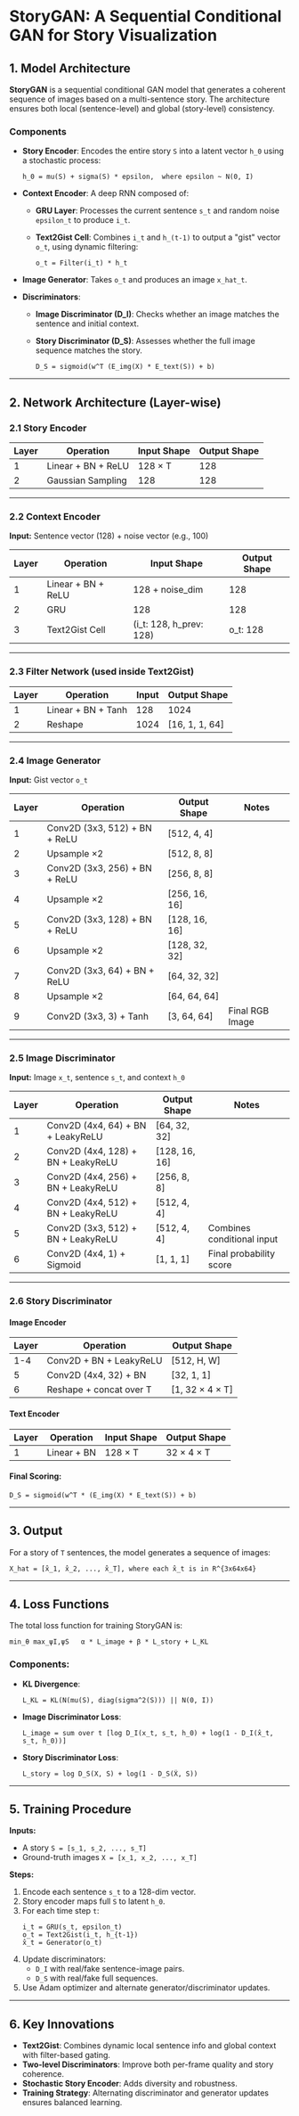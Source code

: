 
# StoryGAN: A Sequential Conditional GAN for Story Visualization

## 1. Model Architecture

**StoryGAN** is a sequential conditional GAN model that generates a coherent sequence of images based on a multi-sentence story. The architecture ensures both local (sentence-level) and global (story-level) consistency.

### Components

- **Story Encoder**: Encodes the entire story `S` into a latent vector `h_0` using a stochastic process:

  ```
  h_0 = mu(S) + sigma(S) * epsilon,  where epsilon ~ N(0, I)
  ```

- **Context Encoder**: A deep RNN composed of:
  - **GRU Layer**: Processes the current sentence `s_t` and random noise `epsilon_t` to produce `i_t`.
  - **Text2Gist Cell**: Combines `i_t` and `h_(t-1)` to output a "gist" vector `o_t`, using dynamic filtering:

    ```
    o_t = Filter(i_t) * h_t
    ```

- **Image Generator**: Takes `o_t` and produces an image `x_hat_t`.

- **Discriminators**:
  - **Image Discriminator (D_I)**: Checks whether an image matches the sentence and initial context.
  - **Story Discriminator (D_S)**: Assesses whether the full image sequence matches the story.

    ```
    D_S = sigmoid(w^T (E_img(X) * E_text(S)) + b)
    ```

---

## 2. Network Architecture (Layer-wise)

### 2.1 Story Encoder

| Layer | Operation                  | Input Shape    | Output Shape |
|-------|----------------------------|----------------|---------------|
| 1     | Linear + BN + ReLU         | 128 × T        | 128           |
| 2     | Gaussian Sampling           | 128            | 128           |

---

### 2.2 Context Encoder

**Input:** Sentence vector (128) + noise vector (e.g., 100)

| Layer | Operation                  | Input Shape          | Output Shape |
|-------|----------------------------|----------------------|---------------|
| 1     | Linear + BN + ReLU         | 128 + noise_dim      | 128           |
| 2     | GRU                        | 128                  | 128           |
| 3     | Text2Gist Cell             | (i_t: 128, h_prev: 128) | o_t: 128    |

---

### 2.3 Filter Network (used inside Text2Gist)

| Layer | Operation            | Input | Output Shape         |
|-------|----------------------|-------|----------------------|
| 1     | Linear + BN + Tanh   | 128   | 1024                 |
| 2     | Reshape              | 1024  | [16, 1, 1, 64]       |

---

### 2.4 Image Generator

**Input:** Gist vector `o_t`

| Layer | Operation                        | Output Shape     | Notes              |
|-------|----------------------------------|------------------|--------------------|
| 1     | Conv2D (3x3, 512) + BN + ReLU    | [512, 4, 4]      |                    |
| 2     | Upsample ×2                      | [512, 8, 8]      |                    |
| 3     | Conv2D (3x3, 256) + BN + ReLU    | [256, 8, 8]      |                    |
| 4     | Upsample ×2                      | [256, 16, 16]    |                    |
| 5     | Conv2D (3x3, 128) + BN + ReLU    | [128, 16, 16]    |                    |
| 6     | Upsample ×2                      | [128, 32, 32]    |                    |
| 7     | Conv2D (3x3, 64) + BN + ReLU     | [64, 32, 32]     |                    |
| 8     | Upsample ×2                      | [64, 64, 64]     |                    |
| 9     | Conv2D (3x3, 3) + Tanh           | [3, 64, 64]      | Final RGB Image    |

---

### 2.5 Image Discriminator

**Input:** Image `x_t`, sentence `s_t`, and context `h_0`

| Layer | Operation                        | Output Shape     | Notes                       |
|-------|----------------------------------|------------------|-----------------------------|
| 1     | Conv2D (4x4, 64) + BN + LeakyReLU| [64, 32, 32]     |                             |
| 2     | Conv2D (4x4, 128) + BN + LeakyReLU| [128, 16, 16]   |                             |
| 3     | Conv2D (4x4, 256) + BN + LeakyReLU| [256, 8, 8]     |                             |
| 4     | Conv2D (4x4, 512) + BN + LeakyReLU| [512, 4, 4]     |                             |
| 5     | Conv2D (3x3, 512) + BN + LeakyReLU| [512, 4, 4]     | Combines conditional input  |
| 6     | Conv2D (4x4, 1) + Sigmoid        | [1, 1, 1]        | Final probability score     |

---

### 2.6 Story Discriminator

#### Image Encoder

| Layer | Operation                   | Output Shape        |
|-------|-----------------------------|---------------------|
| 1-4   | Conv2D + BN + LeakyReLU     | [512, H, W]         |
| 5     | Conv2D (4x4, 32) + BN       | [32, 1, 1]          |
| 6     | Reshape + concat over T     | [1, 32 × 4 × T]     |

#### Text Encoder

| Layer | Operation         | Input Shape   | Output Shape       |
|-------|-------------------|---------------|---------------------|
| 1     | Linear + BN       | 128 × T       | 32 × 4 × T          |

#### Final Scoring:

```
D_S = sigmoid(w^T * (E_img(X) * E_text(S)) + b)
```

---

## 3. Output

For a story of `T` sentences, the model generates a sequence of images:

```
X_hat = [x̂_1, x̂_2, ..., x̂_T], where each x̂_t is in R^{3x64x64}
```

---

## 4. Loss Functions

The total loss function for training StoryGAN is:

```
min_θ max_ψI,ψS   α * L_image + β * L_story + L_KL
```

### Components:

- **KL Divergence**:
  ```
  L_KL = KL(N(mu(S), diag(sigma^2(S))) || N(0, I))
  ```

- **Image Discriminator Loss**:
  ```
  L_image = sum over t [log D_I(x_t, s_t, h_0) + log(1 - D_I(x̂_t, s_t, h_0))]
  ```

- **Story Discriminator Loss**:
  ```
  L_story = log D_S(X, S) + log(1 - D_S(X̂, S))
  ```

---

## 5. Training Procedure

**Inputs:**
- A story `S = [s_1, s_2, ..., s_T]`
- Ground-truth images `X = [x_1, x_2, ..., x_T]`

**Steps:**

1. Encode each sentence `s_t` to a 128-dim vector.
2. Story encoder maps full `S` to latent `h_0`.
3. For each time step `t`:
   ```
   i_t = GRU(s_t, epsilon_t)
   o_t = Text2Gist(i_t, h_{t-1})
   x̂_t = Generator(o_t)
   ```
4. Update discriminators:
   - `D_I` with real/fake sentence-image pairs.
   - `D_S` with real/fake full sequences.
5. Use Adam optimizer and alternate generator/discriminator updates.

---

## 6. Key Innovations

- **Text2Gist**: Combines dynamic local sentence info and global context with filter-based gating.
- **Two-level Discriminators**: Improve both per-frame quality and story coherence.
- **Stochastic Story Encoder**: Adds diversity and robustness.
- **Training Strategy**: Alternating discriminator and generator updates ensures balanced learning.
